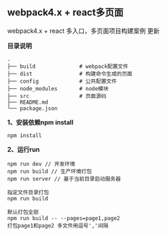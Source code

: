 ## webpack4.x + react多页面

webpack4.x + react 多入口，多页面项目构建案例 更新

**目录说明**

```shell
.
├── build              # webpack配置文件
├── dist               # 构建命令生成的页面
├── config             # 公共配置文件
├── node_modules       # node模块
├── src                # 页面源码
├── README.md
└── package.json
```

**1、安装依赖npm install**

```
npm install
```

**2、运行run**

```
npm run dev // 开发环境
npm run build // 生产环境打包
npm run server // 基于当前目录启动服务器

指定文件目录打包
npm run build

默认打包全部
npm run build -- --pages=page1,page2
打包page1和page2 多文件用逗号','间隔

```
